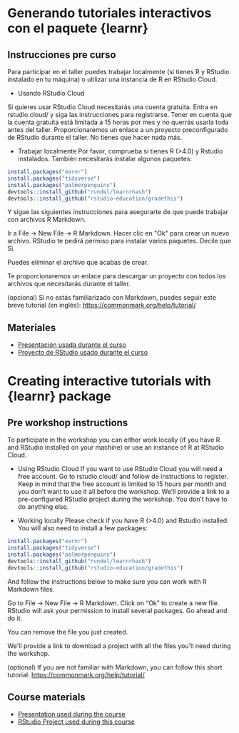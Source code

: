 # Generando tutoriales interactivos con el paquete {learnr}
## Instrucciones pre curso

Para participar en el taller puedes trabajar localmente (si tienes R y RStudio instalado en tu máquina) o utilizar una instancia de R en RStudio Cloud.

* Usando RStudio Cloud

Si quieres usar RStudio Cloud necesitarás una cuenta gratuita. Entra en rstudio.cloud/ y siga las instrucciones para registrarse. Tener en cuenta que la cuenta gratuita está limitada a 15 horas por mes y no querrás usarla toda antes del taller. Proporcionaremos un enlace a un proyecto preconfigurado de RStudio durante el taller. No tienes que hacer nada más.

* Trabajar localmente
Por favor, comprueba si tienes R (>4.0) y Rstudio instalados. También necesitarás instalar algunos paquetes:

``` r
install.packages("earnr")
install.packages("tidyverse")
install.packages("palmerpenguins")
devtools::install_github("rundel/learnrhash")
devtools::install_github("rstudio-education/gradethis")
```
Y sigue las siguientes instrucciones para asegurarte de que puede trabajar con archivos R Markdown. 

Ir a File -> New File -> R Markdown. Hacer clic en "Ok" para crear un nuevo archivo. RStudio te pedirá permiso para instalar varios paquetes. Decile que Si.

Puedes eliminar el archivo que acabas de crear.

Te proporcionaremos un enlace para descargar un proyecto con todos los archivos que necesitarás durante el taller.

(opcional) Si no estás familiarizado con Markdown, puedes seguir este breve tutorial (en inglés): https://commonmark.org/help/tutorial/

## Materiales

- [Presentación usada durante el curso](https://docs.google.com/presentation/d/1RejcfLcXZtkZgOTOwo5UJx9Oyg-jU_vE5ucufnUx31Y/edit?usp=sharing)
- [Proyecto de RStudio usado durante el curso](https://github.com/MetaDocencia/curso_learnr/blob/main/learnr_project.zip)


# Creating interactive tutorials with {learnr} package

## Pre workshop instructions

To participate in the workshop you can either work locally (if you have R and RStudio installed on your machine) or use an instance of R at RStudio Cloud.

* Using RStudio Cloud
If you want to use RStudio Cloud you will need a free account. Go to rstudio.cloud/ and follow de instructions to register. Keep in mind that the free account is limited to 15 hours per month and you don’t want to use it all before the workshop. We’ll provide a link to a pre-configured RStudio project during the workshop. You don’t have to do anything else.

* Working locally
Please check if you have R (>4.0) and Rstudio installed. You will also need to install a few packages:

``` r
install.packages("earnr")
install.packages("tidyverse")
install.packages("palmerpenguins")
devtools::install_github("rundel/learnrhash")
devtools::install_github("rstudio-education/gradethis")
```
And follow the instructions below to make sure you can work with R Markdown files. 

Go to File -> New File -> R Markdown. Click on “Ok” to create a new file. RStudio will ask your permission to install several packages. Go ahead and do it.

You can remove the file you just created.

We'll provide a link to download a project with all the files you'll need during the workshop.

(optional) If you are not familiar with Markdown, you can follow this short tutorial: https://commonmark.org/help/tutorial/


## Course materials

- [Presentation used during the course](https://docs.google.com/presentation/d/1RejcfLcXZtkZgOTOwo5UJx9Oyg-jU_vE5ucufnUx31Y/edit?usp=sharing)
- [RStudio Project used during this course](https://github.com/MetaDocencia/curso_learnr/blob/main/learnr_project.zip)


